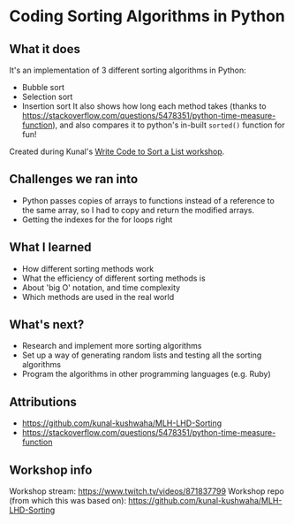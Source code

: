 # Coding Sorting Algorithms in Python
## What it does
It's an implementation of 3 different sorting algorithms in Python:
* Bubble sort
* Selection sort
* Insertion sort
It also shows how long each method takes (thanks to https://stackoverflow.com/questions/5478351/python-time-measure-function), and also compares it to python's in-built `sorted()` function for fun!

Created during Kunal's [Write Code to Sort a List workshop](https://organize.mlh.io/participants/events/6340-lhd-build-write-code-to-sort-a-list).

## Challenges we ran into
* Python passes copies of arrays to functions instead of a reference to the same array, so I had to copy and return the modified arrays.
* Getting the indexes for the for loops right

## What I learned
* How different sorting methods work
* What the efficiency of different sorting methods is
* About 'big O' notation, and time complexity
* Which methods are used in the real world

## What's next?
* Research and implement more sorting algorithms
* Set up a way of generating random lists and testing all the sorting algorithms
* Program the algorithms in other programming languages (e.g. Ruby)

## Attributions
* https://github.com/kunal-kushwaha/MLH-LHD-Sorting
* https://stackoverflow.com/questions/5478351/python-time-measure-function

## Workshop info
Workshop stream: https://www.twitch.tv/videos/871837799
Workshop repo (from which this was based on): https://github.com/kunal-kushwaha/MLH-LHD-Sorting
